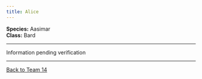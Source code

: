 ```yaml
---
title: Alice
---
```


**Species:** Aasimar  
**Class:** Bard  

---

Information pending verification

---

[Back to Team 14](./team_14.md)